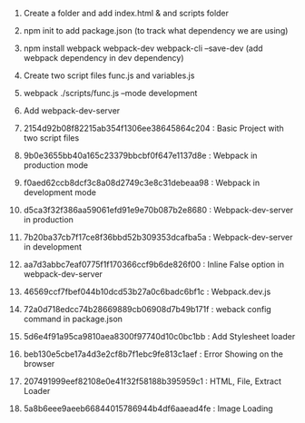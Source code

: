 1. Create a folder and add index.html & and scripts folder
2. npm init to add package.json (to track what dependency we are using)
3. npm install webpack webpack-dev webpack-cli –save-dev (add webpack dependency in dev dependency)
4. Create two script files func.js and variables.js
5. webpack ./scripts/func.js –mode development
6. Add webpack-dev-server



1. 2154d92b08f82215ab354f1306ee38645864c204 : Basic Project with two script files
2. 9b0e3655bb40a165c23379bbcbf0f647e1137d8e : Webpack in production mode
3. f0aed62ccb8dcf3c8a08d2749c3e8c31debeaa98 : Webpack in development mode
4. d5ca3f32f386aa59061efd91e9e70b087b2e8680 : Webpack-dev-server in production
5. 7b20ba37cb7f17ce8f36bbd52b309353dcafba5a : Webpack-dev-server in development
6. aa7d3abbc7eaf0775f1f170366ccf9b6de826f00 : Inline False option in webpack-dev-server
7. 46569ccf7fbef044b10dcd53b27a0c6badc6bf1c : Webpack.dev.js
8. 72a0d718edcc74b28669889cb06908d7b49b171f : weback config command in package.json
9. 5d6e4f91a95ca9810aea8300f97740d10c0bc1bb : Add Stylesheet loader
10. beb130e5cbe17a4d3e2cf8b7f1ebc9fe813c1aef : Error Showing on the browser
11. 207491999eef82108e0e41f32f58188b395959c1 : HTML, File, Extract Loader
12. 5a8b6eee9aeeb66844015786944b4df6aaead4fe : Image Loading
